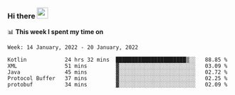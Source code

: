 ### Hi there <a href="https://www.gautamkrishnar.com/"><img src="https://media.giphy.com/media/hvRJCLFzcasrR4ia7z/giphy.gif" width="25px"></a>

📊 **This week I spent my time on**

<!--START_SECTION:waka-->
```text
Week: 14 January, 2022 - 20 January, 2022

Kotlin            24 hrs 32 mins  ██████████████████████▒░░   88.85 % 
XML               51 mins         ▓░░░░░░░░░░░░░░░░░░░░░░░░   03.09 % 
Java              45 mins         ▓░░░░░░░░░░░░░░░░░░░░░░░░   02.72 % 
Protocol Buffer   37 mins         ▓░░░░░░░░░░░░░░░░░░░░░░░░   02.25 % 
protobuf          34 mins         ▓░░░░░░░░░░░░░░░░░░░░░░░░   02.09 % 
```
<!--END_SECTION:waka-->
